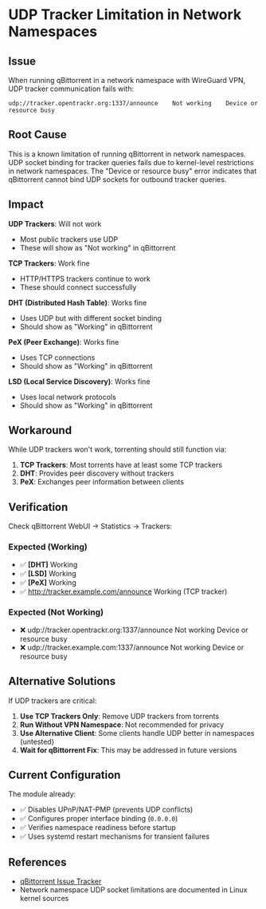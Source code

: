 # UDP Tracker Limitation in Network Namespaces

## Issue

When running qBittorrent in a network namespace with WireGuard VPN, UDP tracker communication fails with:

```
udp://tracker.opentrackr.org:1337/announce    Not working    Device or resource busy
```

## Root Cause

This is a known limitation of running qBittorrent in network namespaces. UDP socket binding for tracker queries fails due to kernel-level restrictions in network namespaces. The "Device or resource busy" error indicates that qBittorrent cannot bind UDP sockets for outbound tracker queries.

## Impact

**UDP Trackers**: Will not work

- Most public trackers use UDP
- These will show as "Not working" in qBittorrent

**TCP Trackers**: Work fine

- HTTP/HTTPS trackers continue to work
- These should connect successfully

**DHT (Distributed Hash Table)**: Works fine

- Uses UDP but with different socket binding
- Should show as "Working" in qBittorrent

**PeX (Peer Exchange)**: Works fine

- Uses TCP connections
- Should show as "Working" in qBittorrent

**LSD (Local Service Discovery)**: Works fine

- Uses local network protocols
- Should show as "Working" in qBittorrent

## Workaround

While UDP trackers won't work, torrenting should still function via:

1. **TCP Trackers**: Most torrents have at least some TCP trackers
2. **DHT**: Provides peer discovery without trackers
3. **PeX**: Exchanges peer information between clients

## Verification

Check qBittorrent WebUI → Statistics → Trackers:

### Expected (Working)

- ✅ **[DHT]**         Working
- ✅ **[LSD]**         Working
- ✅ **[PeX]**         Working
- ✅ <http://tracker.example.com/announce>    Working (TCP tracker)

### Expected (Not Working)

- ❌ udp://tracker.opentrackr.org:1337/announce    Not working    Device or resource busy
- ❌ udp://tracker.example.com:1337/announce    Not working    Device or resource busy

## Alternative Solutions

If UDP trackers are critical:

1. **Use TCP Trackers Only**: Remove UDP trackers from torrents
2. **Run Without VPN Namespace**: Not recommended for privacy
3. **Use Alternative Client**: Some clients handle UDP better in namespaces (untested)
4. **Wait for qBittorrent Fix**: This may be addressed in future versions

## Current Configuration

The module already:

- ✅ Disables UPnP/NAT-PMP (prevents UDP conflicts)
- ✅ Configures proper interface binding (`0.0.0.0`)
- ✅ Verifies namespace readiness before startup
- ✅ Uses systemd restart mechanisms for transient failures

## References

- [qBittorrent Issue Tracker](https://github.com/qbittorrent/qBittorrent/issues)
- Network namespace UDP socket limitations are documented in Linux kernel sources
